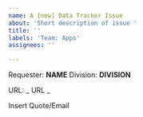 ```yaml
---
name: A [new] Data Tracker Issue
about: 'Short description of issue '
title: ''
labels: 'Team: Apps'
assignees: ''

---
```


Requester: **NAME**
Division: **DIVISION**

URL: _ URL _

Insert Quote/Email 
>
